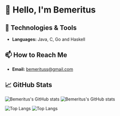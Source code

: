 # 👋 Hello, I'm Bemeritus

## 🔧 Technologies & Tools

- **Languages:** Java, C, Go and Haskell

## 📫 How to Reach Me

- **Email:** [bemerituss@gmail.com](mailto:your-email@example.com)


## 📈 GitHub Stats

![Bemeritus's GitHub stats](https://github-readme-stats.vercel.app/api?username=bemeritus&show_icons=true&theme=radical)
![Bemeritus's GitHub stats](https://github-readme-stats.vercel.app/api?username=thelissimus&show_icons=true&theme=radical)

![Top Langs](https://github-readme-stats.vercel.app/api/top-langs/?username=bemeritus&layout=compact&theme=radical)
![Top Langs](https://github-readme-stats.vercel.app/api/top-langs/?username=thelissimus&layout=compact&theme=radical)
